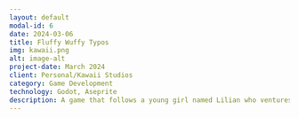 ```yaml
---
layout: default
modal-id: 6
date: 2024-03-06
title: Fluffy Wuffy Typos
img: kawaii.png
alt: image-alt
project-date: March 2024
client: Personal/Kawaii Studios
category: Game Development
technology: Godot, Aseprite
description: A game that follows a young girl named Lilian who ventures into the fluffy wuffy world where her cute little friends live! A top-view 2D-pixel game where the player defeats enemies by typing words attached to them. A fun, casual, and interesting game for typing enthusiasts and casual gamers!
---
```

